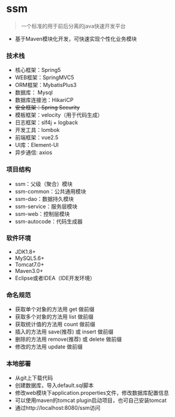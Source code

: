 # ssm

> 一个标准的用于前后分离的java快速开发平台
- 基于Maven模块化开发，可快速实现个性化业务模块

### 技术栈
- 核心框架：Spring5
- WEB框架：SpringMVC5
- ORM框架：MybatisPlus3
- 数据库： Mysql
- 数据库连接池：HikariCP
- ~~安全框架：Spring Security~~
- 模板框架：velocity（用于代码生成）
- 日志框架：slf4j + logback
- 开发工具：lombok
- 前端框架：vue2.5
- UI库：Element-UI
- 异步通信: axios

### 项目结构
- ssm：父级（聚合）模块
- ssm-common：公共通用模块
- ssm-dao：数据持久模块
- ssm-service：服务层模块
- ssm-web：控制层模块
- ssm-autocode：代码生成器


### 软件环境
- JDK1.8+
- MySQL5.6+
- Tomcat7.0+
- Maven3.0+
- Eclipse或者IDEA（IDE开发环境）

### 命名规范
-  获取单个对象的方法用 get 做前缀
-  获取多个对象的方法用 list 做前缀
-  获取统计值的方法用 count 做前缀
-  插入的方法用 save(推荐) 或 insert 做前缀
-  删除的方法用 remove(推荐) 或 delete 做前缀
-  修改的方法用 update 做前缀

### 本地部署
- 从git上下载代码
- 创建数据库，导入default.sql脚本
- 修改web模块下application.properties文件，修改数据库配置信息
- 可以使用maven的tomcat plugin启动项目，也可自己安装tomcat
- 通过http://localhost:8080/ssm访问

